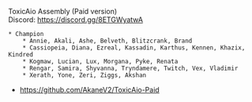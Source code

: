 
ToxicAio Assembly (Paid version)   
Discord: https://discord.gg/8ETGWyatwA

    * Champion
        * Annie, Akali, Ashe, Belveth, Blitzcrank, Brand
        * Cassiopeia, Diana, Ezreal, Kassadin, Karthus, Kennen, Khazix, Kindred
        * Kogmaw, Lucian, Lux, Morgana, Pyke, Renata
        * Rengar, Samira, Shyvanna, Tryndamere, Twitch, Vex, Vladimir
        * Xerath, Yone, Zeri, Ziggs, Akshan

* https://github.com/AkaneV2/ToxicAio-Paid
